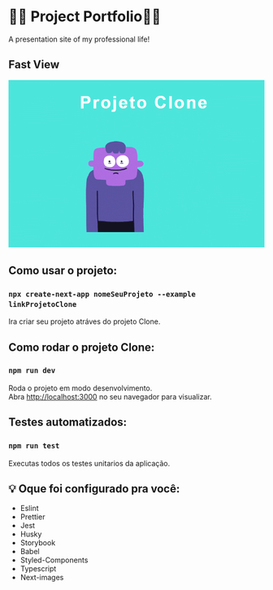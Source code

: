 # 🐱‍👤 Project Portfolio🐱‍👤
A presentation site of my professional life!
## Fast View
<img src="./public/assets/img/clone.gif">

## Como usar o projeto:
### `npx create-next-app nomeSeuProjeto --example linkProjetoClone`

Ira criar seu projeto atráves do projeto Clone.

## Como rodar o projeto Clone:

### `npm run dev`

Roda o projeto em modo desenvolvimento.\
Abra [http://localhost:3000](http://localhost:3000) no seu navegador para visualizar.


## Testes automatizados:
### `npm run test`

Executas todos os testes unitarios da aplicação.

## 💡 Oque foi configurado pra você:

- Eslint
- Prettier
- Jest
- Husky
- Storybook
- Babel
- Styled-Components
- Typescript
- Next-images

